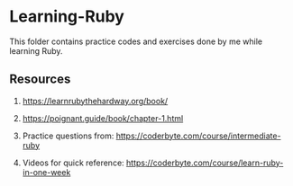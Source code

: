 # Learning-Ruby

This folder contains practice codes and exercises done by me while learning Ruby.

## Resources 


1. https://learnrubythehardway.org/book/
 
2. https://poignant.guide/book/chapter-1.html 

3. Practice questions from: https://coderbyte.com/course/intermediate-ruby

4. Videos for quick reference: https://coderbyte.com/course/learn-ruby-in-one-week




